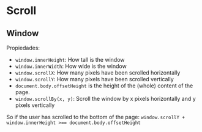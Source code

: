 # Scroll

## Window
Propiedades:
- `window.innerHeight`: How tall is the window
- `window.innerWidth`: How wide is the window
- `window.scrollX`: How many pixels have been scrolled horizontally
- `window.scrollY`: How many pixels have been scrolled vertically
- `document.body.offsetHeight` is the height of the (whole) content of the page.
- `window.scrollBy(x, y)`: Scroll the window by x pixels horizontally and y pixels vertically

So if the user has scrolled to the bottom of the page:
`window.scrollY + window.innerHeight >== document.body.offsetHeight`

